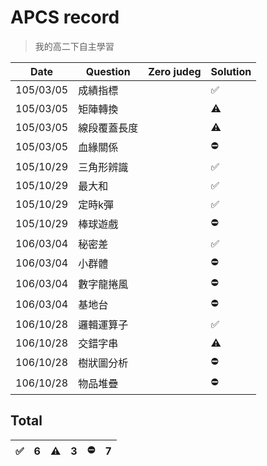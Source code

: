 # APCS record
>我的高二下自主學習

|Date|Question|Zero judeg|Solution|
|---|---|--|---|
|105/03/05|成績指標||✅|
|105/03/05|矩陣轉換||⚠|
|105/03/05|線段覆蓋長度||⚠|
|105/03/05|血緣關係||⛔|
|105/10/29|三角形辨識||✅|
|105/10/29|最大和||✅|
|105/10/29|定時k彈||✅|
|105/10/29|棒球遊戲||⛔|
|106/03/04|秘密差||✅|
|106/03/04|小群體||⛔|
|106/03/04|數字龍捲風||⛔|
|106/03/04|基地台||⛔|
|106/10/28|邏輯運算子||✅|
|106/10/28|交錯字串||⚠|
|106/10/28|樹狀圖分析||⛔|
|106/10/28|物品堆疊||⛔|
## Total
|✅|6|⚠|3|⛔|7|
|--|--|--|--|--|--|
